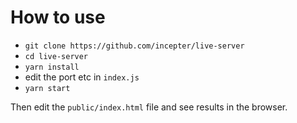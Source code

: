 # How to use

- `git clone https://github.com/incepter/live-server`
- `cd live-server`
- `yarn install`
- edit the port etc in `index.js`
- `yarn start`

Then edit the `public/index.html` file and see results in the browser.
